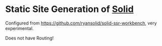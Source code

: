 # Static Site Generation of [Solid](https://github.com/ryansolid/solid)

Configured from https://github.com/ryansolid/solid-ssr-workbench, very experimental.

Does not have Routing!
